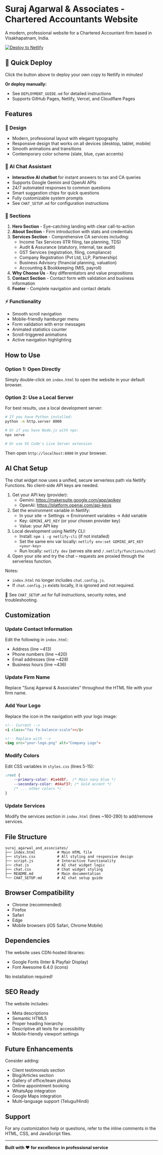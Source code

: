 # Suraj Agarwal & Associates - Chartered Accountants Website

A modern, professional website for a Chartered Accountant firm based in Visakhapatnam, India.

[![Deploy to Netlify](https://www.netlify.com/img/deploy/button.svg)](https://app.netlify.com/start/deploy?repository=https://github.com/ayush2991/suraj_agarwal_and_associates)

## 🚀 Quick Deploy

Click the button above to deploy your own copy to Netlify in minutes!

**Or deploy manually:**
- See `DEPLOYMENT_GUIDE.md` for detailed instructions
- Supports GitHub Pages, Netlify, Vercel, and Cloudflare Pages

## Features

### 🎨 Design
- Modern, professional layout with elegant typography
- Responsive design that works on all devices (desktop, tablet, mobile)
- Smooth animations and transitions
- Contemporary color scheme (slate, blue, cyan accents)

### 🤖 AI Chat Assistant
- **Interactive AI chatbot** for instant answers to tax and CA queries
- Supports Google Gemini and OpenAI APIs
- 24/7 automated responses to common questions
- Smart suggestion chips for quick questions
- Fully customizable system prompts
- See `CHAT_SETUP.md` for configuration instructions

### 📱 Sections
1. **Hero Section** - Eye-catching landing with clear call-to-action
2. **About Section** - Firm introduction with stats and credentials
3. **Services Section** - Comprehensive CA services including:
   - Income Tax Services (ITR filing, tax planning, TDS)
   - Audit & Assurance (statutory, internal, tax audit)
   - GST Services (registration, filing, compliance)
   - Company Registration (Pvt Ltd, LLP, Partnership)
   - Business Advisory (financial planning, valuation)
   - Accounting & Bookkeeping (MIS, payroll)
4. **Why Choose Us** - Key differentiators and value propositions
5. **Contact Section** - Contact form with validation and business information
6. **Footer** - Complete navigation and contact details

### ⚡ Functionality
- Smooth scroll navigation
- Mobile-friendly hamburger menu
- Form validation with error messages
- Animated statistics counter
- Scroll-triggered animations
- Active navigation highlighting

## How to Use

### Option 1: Open Directly
Simply double-click on `index.html` to open the website in your default browser.

### Option 2: Use a Local Server
For best results, use a local development server:

```bash
# If you have Python installed:
python -m http.server 8000

# Or if you have Node.js with npx:
npx serve

# Or use VS Code's Live Server extension
```

Then open `http://localhost:8000` in your browser.

## AI Chat Setup

The chat widget now uses a unified, secure serverless path via Netlify Functions. No client-side API keys are needed.

1. Get your API key (provider):
   - Gemini: https://makersuite.google.com/app/apikey
   - OpenAI: https://platform.openai.com/api-keys
2. Set the environment variable in Netlify:
   - In your site → Settings → Environment variables → Add variable
   - Key: `GEMINI_API_KEY` (or your chosen provider key)
   - Value: your API key
3. Local development using Netlify CLI:
   - Install: `npm i -g netlify-cli` (if not installed)
   - Set the same env var locally: `netlify env:set GEMINI_API_KEY <your-key>`
   - Run locally: `netlify dev` (serves site and `/.netlify/functions/chat`)
4. Open your site and try the chat – requests are proxied through the serverless function.

Notes:
- `index.html` no longer includes `chat.config.js`.
- If `chat.config.js` exists locally, it is ignored and not required.

📖 See `CHAT_SETUP.md` for full instructions, security notes, and troubleshooting.

## Customization

### Update Contact Information
Edit the following in `index.html`:
- Address (line ~413)
- Phone numbers (line ~420)
- Email addresses (line ~428)
- Business hours (line ~436)

### Update Firm Name
Replace "Suraj Agarwal & Associates" throughout the HTML file with your firm name.

### Add Your Logo
Replace the icon in the navigation with your logo image:
```html
<!-- Current -->
<i class="fas fa-balance-scale"></i>

<!-- Replace with -->
<img src="your-logo.png" alt="Company Logo">
```

### Modify Colors
Edit CSS variables in `styles.css` (lines 5-15):
```css
:root {
    --primary-color: #1a4d8f;  /* Main navy blue */
    --secondary-color: #d4af37; /* Gold accent */
    /* ... other colors */
}
```

### Update Services
Modify the services section in `index.html` (lines ~160-280) to add/remove services.

## File Structure

```
suraj_agarwal_and_associates/
├── index.html          # Main HTML file
├── styles.css          # All styling and responsive design
├── script.js           # Interactive functionality
├── chat.js             # AI chat widget logic
├── chat.css            # Chat widget styling
├── README.md           # Main documentation
└── CHAT_SETUP.md       # AI chat setup guide
```

## Browser Compatibility

- Chrome (recommended)
- Firefox
- Safari
- Edge
- Mobile browsers (iOS Safari, Chrome Mobile)

## Dependencies

The website uses CDN-hosted libraries:
- Google Fonts (Inter & Playfair Display)
- Font Awesome 6.4.0 (icons)

No installation required!

## SEO Ready

The website includes:
- Meta descriptions
- Semantic HTML5
- Proper heading hierarchy
- Descriptive alt texts for accessibility
- Mobile-friendly viewport settings

## Future Enhancements

Consider adding:
- Client testimonials section
- Blog/Articles section
- Gallery of office/team photos
- Online appointment booking
- WhatsApp integration
- Google Maps integration
- Multi-language support (Telugu/Hindi)

## Support

For any customization help or questions, refer to the inline comments in the HTML, CSS, and JavaScript files.

---

**Built with ❤️ for excellence in professional service**
